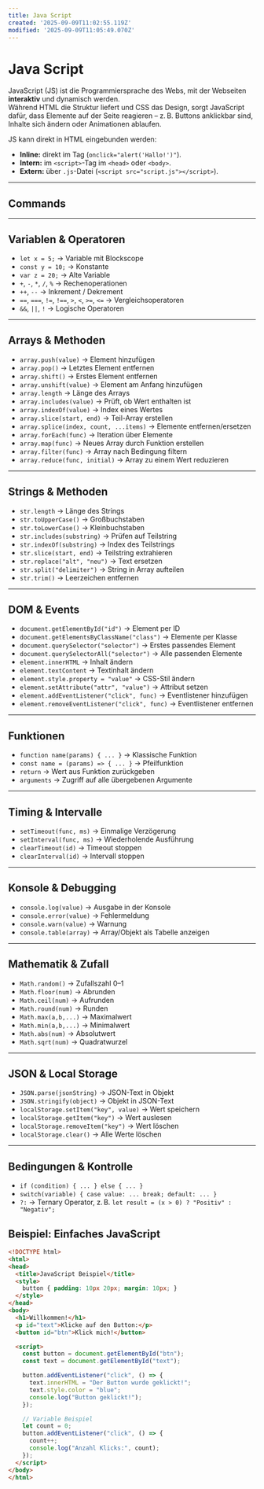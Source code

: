 ```yaml
---
title: Java Script
created: '2025-09-09T11:02:55.119Z'
modified: '2025-09-09T11:05:49.070Z'
---
```


# Java Script

JavaScript (JS) ist die Programmiersprache des Webs, mit der Webseiten **interaktiv** und dynamisch werden.  
Während HTML die Struktur liefert und CSS das Design, sorgt JavaScript dafür, dass Elemente auf der Seite reagieren – z. B. Buttons anklickbar sind, Inhalte sich ändern oder Animationen ablaufen.

JS kann direkt in HTML eingebunden werden:  
- **Inline:** direkt im Tag (`onclick="alert('Hallo!')"`).  
- **Intern:** im `<script>`-Tag im `<head>` oder `<body>`.  
- **Extern:** über `.js`-Datei (`<script src="script.js"></script>`).

---
## Commands

---

## **Variablen & Operatoren**
- `let x = 5;` → Variable mit Blockscope  
- `const y = 10;` → Konstante  
- `var z = 20;` → Alte Variable  
- `+`, `-`, `*`, `/`, `%` → Rechenoperationen  
- `++`, `--` → Inkrement / Dekrement  
- `==`, `===`, `!=`, `!==`, `>`, `<`, `>=`, `<=` → Vergleichsoperatoren  
- `&&`, `||`, `!` → Logische Operatoren  

---

## **Arrays & Methoden**
- `array.push(value)` → Element hinzufügen  
- `array.pop()` → Letztes Element entfernen  
- `array.shift()` → Erstes Element entfernen  
- `array.unshift(value)` → Element am Anfang hinzufügen  
- `array.length` → Länge des Arrays  
- `array.includes(value)` → Prüft, ob Wert enthalten ist  
- `array.indexOf(value)` → Index eines Wertes  
- `array.slice(start, end)` → Teil-Array erstellen  
- `array.splice(index, count, ...items)` → Elemente entfernen/ersetzen  
- `array.forEach(func)` → Iteration über Elemente  
- `array.map(func)` → Neues Array durch Funktion erstellen  
- `array.filter(func)` → Array nach Bedingung filtern  
- `array.reduce(func, initial)` → Array zu einem Wert reduzieren  

---

## **Strings & Methoden**
- `str.length` → Länge des Strings  
- `str.toUpperCase()` → Großbuchstaben  
- `str.toLowerCase()` → Kleinbuchstaben  
- `str.includes(substring)` → Prüfen auf Teilstring  
- `str.indexOf(substring)` → Index des Teilstrings  
- `str.slice(start, end)` → Teilstring extrahieren  
- `str.replace("alt", "neu")` → Text ersetzen  
- `str.split("delimiter")` → String in Array aufteilen  
- `str.trim()` → Leerzeichen entfernen  

---

## **DOM & Events**
- `document.getElementById("id")` → Element per ID  
- `document.getElementsByClassName("class")` → Elemente per Klasse  
- `document.querySelector("selector")` → Erstes passendes Element  
- `document.querySelectorAll("selector")` → Alle passenden Elemente  
- `element.innerHTML` → Inhalt ändern  
- `element.textContent` → Textinhalt ändern  
- `element.style.property = "value"` → CSS-Stil ändern  
- `element.setAttribute("attr", "value")` → Attribut setzen  
- `element.addEventListener("click", func)` → Eventlistener hinzufügen  
- `element.removeEventListener("click", func)` → Eventlistener entfernen  

---

## **Funktionen**
- `function name(params) { ... }` → Klassische Funktion  
- `const name = (params) => { ... }` → Pfeilfunktion  
- `return` → Wert aus Funktion zurückgeben  
- `arguments` → Zugriff auf alle übergebenen Argumente  

---

## **Timing & Intervalle**
- `setTimeout(func, ms)` → Einmalige Verzögerung  
- `setInterval(func, ms)` → Wiederholende Ausführung  
- `clearTimeout(id)` → Timeout stoppen  
- `clearInterval(id)` → Intervall stoppen  

---

## **Konsole & Debugging**
- `console.log(value)` → Ausgabe in der Konsole  
- `console.error(value)` → Fehlermeldung  
- `console.warn(value)` → Warnung  
- `console.table(array)` → Array/Objekt als Tabelle anzeigen  

---

## **Mathematik & Zufall**
- `Math.random()` → Zufallszahl 0–1  
- `Math.floor(num)` → Abrunden  
- `Math.ceil(num)` → Aufrunden  
- `Math.round(num)` → Runden  
- `Math.max(a,b,...)` → Maximalwert  
- `Math.min(a,b,...)` → Minimalwert  
- `Math.abs(num)` → Absolutwert  
- `Math.sqrt(num)` → Quadratwurzel  

---

## **JSON & Local Storage**
- `JSON.parse(jsonString)` → JSON-Text in Objekt  
- `JSON.stringify(object)` → Objekt in JSON-Text  
- `localStorage.setItem("key", value)` → Wert speichern  
- `localStorage.getItem("key")` → Wert auslesen  
- `localStorage.removeItem("key")` → Wert löschen  
- `localStorage.clear()` → Alle Werte löschen  

---

## **Bedingungen & Kontrolle**
- `if (condition) { ... } else { ... }`  
- `switch(variable) { case value: ... break; default: ... }`  
- `?:` → Ternary Operator, z. B. `let result = (x > 0) ? "Positiv" : "Negativ";`



## **Beispiel: Einfaches JavaScript**

```html
<!DOCTYPE html>
<html>
<head>
  <title>JavaScript Beispiel</title>
  <style>
    button { padding: 10px 20px; margin: 10px; }
  </style>
</head>
<body>
  <h1>Willkommen!</h1>
  <p id="text">Klicke auf den Button:</p>
  <button id="btn">Klick mich!</button>

  <script>
    const button = document.getElementById("btn");
    const text = document.getElementById("text");

    button.addEventListener("click", () => {
      text.innerHTML = "Der Button wurde geklickt!";
      text.style.color = "blue";
      console.log("Button geklickt!");
    });

    // Variable Beispiel
    let count = 0;
    button.addEventListener("click", () => {
      count++;
      console.log("Anzahl Klicks:", count);
    });
  </script>
</body>
</html>
